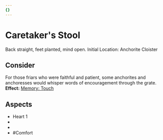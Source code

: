 ```yaml
---
{}
---
```

# Caretaker's Stool
Back straight, feet planted, mind open.
Initial Location: Anchorite Cloister
## Consider
For those friars who were faithful and patient, some anchorites and anchoresses would whisper words of encouragement through the grate.
**Effect:** [Memory: Touch](https://uadaf.theevilroot.xyz/rowenarium/elements/mem.touch)
## Aspects
- Heart 1
- 
- 
- #Comfort